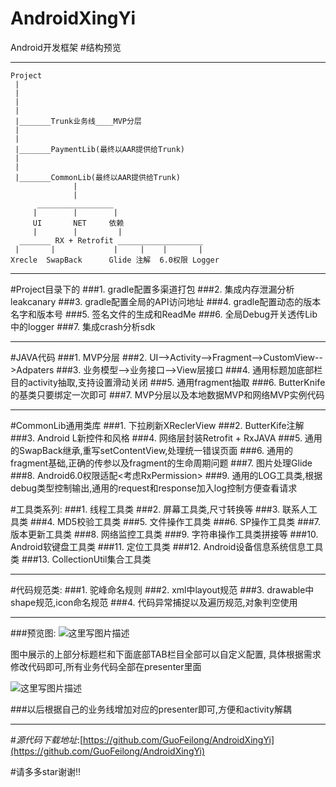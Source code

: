 # AndroidXingYi
Android开发框架
#结构预览


***
	Project
	 |
	 |
	 |
	 |
	 |_______Trunk业务线____MVP分层
	 |
	 |
	 |_______PaymentLib(最终以AAR提供给Trunk)
	 |
	 |
	 |_______CommonLib(最终以AAR提供给Trunk)
	              |
	              |
	      _________________
	     |        |        |
	     UI       NET     依赖	     
	     |        |         |
	  _______ RX + Retrofit ___________________
     |       |             |     |    |       | 
    Xrecle  SwapBack      Glide 注解  6.0权限 Logger  
    
    
    






***
#Project目录下的
###1. gradle配置多渠道打包
###2. 集成内存泄漏分析leakcanary
###3. gradle配置全局的API访问地址
###4. gradle配置动态的版本名字和版本号
###5. 签名文件的生成和ReadMe
###6. 全局Debug开关透传Lib中的logger
###7. 集成crash分析sdk


***

#JAVA代码
###1. MVP分层
###2. UI-->Activity-->Fragment-->CustomView-->Adpaters
###3. 业务模型-->业务接口-->View层接口
###4. 通用标题加底部栏目的activity抽取,支持设置滑动关闭
###5. 通用fragment抽取
###6. ButterKnife的基类只要绑定一次即可
###7. MVP分层以及本地数据MVP和网络MVP实例代码

***

#CommonLib通用类库
###1. 下拉刷新XReclerView
###2. ButterKife注解
###3. Android L新控件和风格
###4. 网络层封装Retrofit + RxJAVA
###5. 通用的SwapBack继承,重写setContentView,处理统一错误页面
###6. 通用的fragment基础,正确的传参以及fragment的生命周期问题
###7. 图片处理Glide
###8. Android6.0权限适配<考虑RxPermission>
###9. 通用的LOG工具类,根据debug类型控制输出,通用的request和response加入log控制方便查看请求


#工具类系列:
###1. 线程工具类
###2. 屏幕工具类,尺寸转换等
###3. 联系人工具类
###4. MD5校验工具类
###5. 文件操作工具类
###6. SP操作工具类
###7. 版本更新工具类
###8. 网络监控工具类
###9. 字符串操作工具类拼接等
###10. Android软键盘工具类
###11. 定位工具类
###12. Android设备信息系统信息工具类
###13. CollectionUtil集合工具类

***

#代码规范类:
###1. 驼峰命名规则
###2. xml中layout规范
###3. drawable中shape规范,icon命名规范
###4. 代码异常捕捉以及遍历规范,对象判空使用

***
###预览图:
![这里写图片描述](http://img.blog.csdn.net/20161113231709672)

图中展示的上部分标题栏和下面底部TAB栏目全部可以自定义配置,
具体根据需求修改代码即可,所有业务代码全部在presenter里面

![这里写图片描述](http://img.blog.csdn.net/20161113232029948)

###以后根据自己的业务线增加对应的presenter即可,方便和activity解耦












                                 
***
#*源代码下载地址*:[https://github.com/GuoFeilong/AndroidXingYi](https://github.com/GuoFeilong/AndroidXingYi)

#请多多star谢谢!!